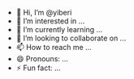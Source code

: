 - 👋 Hi, I’m @yiberi
- 👀 I’m interested in ...
- 🌱 I’m currently learning ...
- 💞️ I’m looking to collaborate on ...
- 📫 How to reach me ...
- 😄 Pronouns: ...
- ⚡ Fun fact: ...

<!---
yiberi/yiberi is a ✨ special ✨ repository because its `README.md` (this file) appears on your GitHub profile.
You can click the Preview link to take a look at your changes.
--->
